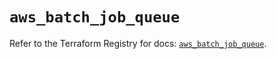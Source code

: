 # `aws_batch_job_queue`

Refer to the Terraform Registry for docs: [`aws_batch_job_queue`](https://registry.terraform.io/providers/hashicorp/aws/5.34.0/docs/resources/batch_job_queue).
